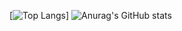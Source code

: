 [![Top Langs](https://github-readme-stats.vercel.app/api/top-langs/?username=DYPIXY&langs_count=13&count_private=true)]
![Anurag's GitHub stats](https://github-readme-stats.vercel.app/api?username=DYPIXY&count_private=true&show_icons=true&theme=radical)
